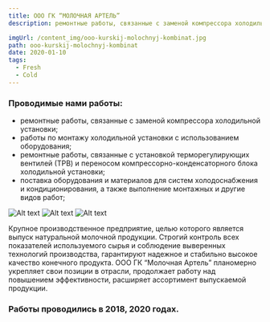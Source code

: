 ```yaml
---
title: ООО ГК “МОЛОЧНАЯ АРТЕЛЬ”
description: ремонтные работы, связанные с заменой компрессора холодильной установки; работы по монтажу холодильной установки с использованием оборудования; ремонтные работы, связанные с установкой терморегулирующих вентилей (ТРВ) и переносом компрессорно-конденсаторного блока холодильной установки; поставка оборудования и материалов для систем холодоснабжения и кондиционирования, а также выполнение монтажных и другие видов работ.

imgUrl: /content_img/ooo-kurskij-molochnyj-kombinat.jpg
path: ooo-kurskij-molochnyj-kombinat
date: 2020-01-10
tags:
  - Fresh
  - Cold
---
```


### Проводимые нами работы:
- ремонтные работы, связанные с заменой компрессора холодильной установки;
- работы по монтажу холодильной установки с использованием оборудования; 	 	 	 	 	
- ремонтные работы, связанные с установкой терморегулирующих вентилей (ТРВ) и переносом компрессорно-конденсаторного блока холодильной установки;
- поставка оборудования и материалов для систем холодоснабжения и кондиционирования, а также выполнение монтажных и другие видов работ;


![Alt text](/content_img/ooo-kurskij-molochnyj-kombinat_1.jpg)
![Alt text](/content_img/ooo-kurskij-molochnyj-kombinat_2.jpg)
![Alt text](/content_img/ooo-kurskij-molochnyj-kombinat_3.jpg)

Крупное производственное предприятие, целью которого является выпуск натуральной молочной продукции. Строгий контроль всех показателей используемого сырья и соблюдение выверенных технологий производства, гарантируют надежное и стабильно высокое качество конечного продукта. ООО ГК “Молочная Артель” планомерно укрепляет свои позиции в отрасли, продолжает работу над повышением эффективности, расширяет ассортимент выпускаемой продукции.

### Работы проводились в 2018, 2020 годах.